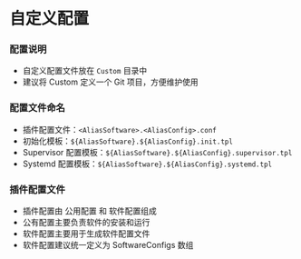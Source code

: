 自定义配置
======

### 配置说明
- 自定义配置文件放在 `Custom` 目录中
- 建议将 Custom 定义一个 Git 项目，方便维护使用

### 配置文件命名
- 插件配置文件：`<AliasSoftware>.<AliasConfig>.conf`
- 初始化模板：`${AliasSoftware}.${AliasConfig}.init.tpl`
- Supervisor 配置模板：`${AliasSoftware}.${AliasConfig}.supervisor.tpl`
- Systemd 配置模板：`${AliasSoftware}.${AliasConfig}.systemd.tpl`

### 插件配置文件
- 插件配置由 公用配置 和 软件配置组成
- 公有配置主要负责软件的安装和运行
- 软件配置主要用于生成软件配置文件
- 软件配置建议统一定义为 SoftwareConfigs 数组
